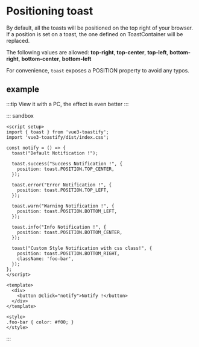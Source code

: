 # Positioning toast

By default, all the toasts will be positioned on the top right of your browser. If a position is set on a toast, the one defined on ToastContainer will be replaced.

The following values are allowed: **top-right**, **top-center**, **top-left**, **bottom-right**, **bottom-center**, **bottom-left**

For convenience, `toast` exposes a POSITION property to avoid any typos.

## example

:::tip
View it with a PC, the effect is even better
:::

::: sandbox
```vue App.vue
<script setup>
import { toast } from 'vue3-toastify';
import 'vue3-toastify/dist/index.css';

const notify = () => {
  toast("Default Notification !");

  toast.success("Success Notification !", {
    position: toast.POSITION.TOP_CENTER,
  });

  toast.error("Error Notification !", {
    position: toast.POSITION.TOP_LEFT,
  });

  toast.warn("Warning Notification !", {
    position: toast.POSITION.BOTTOM_LEFT,
  });

  toast.info("Info Notification !", {
    position: toast.POSITION.BOTTOM_CENTER,
  });

  toast("Custom Style Notification with css class!", {
    position: toast.POSITION.BOTTOM_RIGHT,
    className: 'foo-bar',
  });
};
</script>

<template>
  <div>
    <button @click="notify">Notify !</button>
  </div>
</template>

<style>
.foo-bar { color: #f00; }
</style>
```
:::
